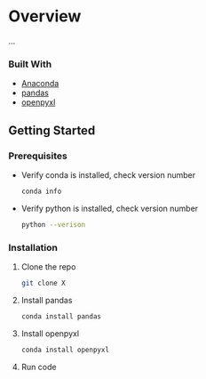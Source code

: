 # Overview
...


### Built With

* [Anaconda](https://www.anaconda.com/)
* [pandas](https://pandas.pydata.org/)
* [openpyxl](https://openpyxl.readthedocs.io/en/stable/)

## Getting Started
### Prerequisites

* Verify conda is installed, check version number
  ```sh
  conda info
  ```

* Verify python is installed, check version number
  ```sh
  python --verison
  ```
### Installation

1. Clone the repo
   ```sh
   git clone X
   ```
3. Install pandas 
   ```sh
   conda install pandas
   ```
4. Install openpyxl
   ```sh
   conda install openpyxl
   ```
5. Run code